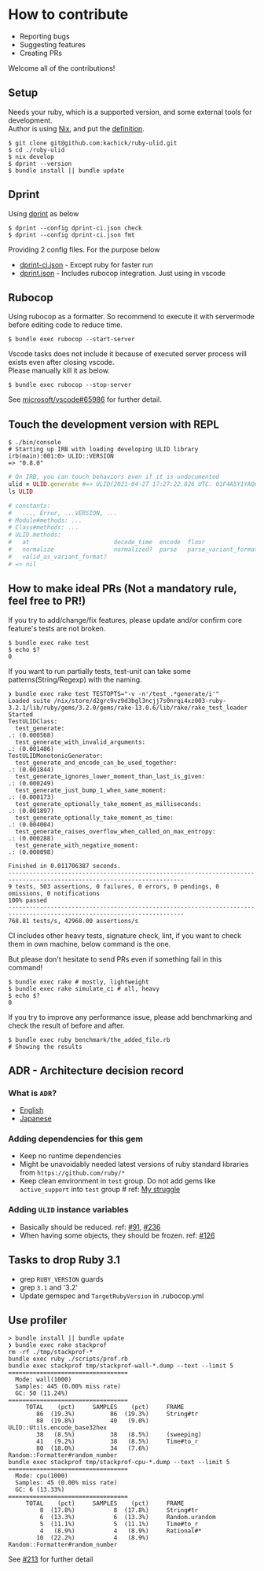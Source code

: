 # How to contribute

- Reporting bugs
- Suggesting features
- Creating PRs

Welcome all of the contributions!

## Setup

Needs your ruby, which is a supported version, and some external tools for development.\
Author is using [Nix](https://nixos.org/), and put the [definition](flake.nix).

```console
$ git clone git@github.com:kachick/ruby-ulid.git
$ cd ./ruby-ulid
$ nix develop
$ dprint --version
$ bundle install || bundle update
```

## Dprint

Using [dprint](https://dprint.dev/) as below

```console
$ dprint --config dprint-ci.json check
$ dprint --config dprint-ci.json fmt
```

Providing 2 config files. For the purpose below

- [dprint-ci.json](dprint-ci.json) - Except ruby for faster run
- [dprint.json](dprint.json) - Includes rubocop integration. Just using in vscode

## Rubocop

Using rubocop as a formatter. So recommend to execute it with servermode before editing code to reduce time.

```console
$ bundle exec rubocop --start-server
```

Vscode tasks does not include it because of executed server process will exists even after closing vscode.\
Please manually kill it as below.

```console
$ bundle exec rubocop --stop-server
```

See [microsoft/vscode#65986](https://github.com/microsoft/vscode/issues/65986) for further detail.

## Touch the development version with REPL

```console
$ ./bin/console
# Starting up IRB with loading developing ULID library
irb(main):001:0> ULID::VERSION
=> "0.8.0"
```

```ruby
# On IRB, you can touch behaviors even if it is undocumented
ulid = ULID.generate #=> ULID(2021-04-27 17:27:22.826 UTC: 01F4A5Y1YAQCYAYCTC7GRMJ9AA)
ls ULID

# constants:
#   ..., Error, ...VERSION, ...
# Module#methods: ...
# Class#methods: ...
# ULID.methods:
#   at                        decode_time  encode  floor                 from_integer  generate  max   min
#   normalize                 normalized?  parse   parse_variant_format  range         sample    scan  try_convert
#   valid_as_variant_format?
# => nil
```

## How to make ideal PRs (Not a mandatory rule, feel free to PR!)

If you try to add/change/fix features, please update and/or confirm core feature's tests are not broken.

```console
$ bundle exec rake test
$ echo $?
0
```

If you want to run partially tests, test-unit can take some patterns(String/Regexp) with the naming.

```console
❯ bundle exec rake test TESTOPTS="-v -n'/test_.*generate/i'"
Loaded suite /nix/store/d2grc9vz9d3bgl3ncjj7s0nrqi4xz003-ruby-3.2.1/lib/ruby/gems/3.2.0/gems/rake-13.0.6/lib/rake/rake_test_loader
Started
TestULIDClass:
  test_generate:                                                                                        .: (0.000568)
  test_generate_with_invalid_arguments:                                                                 .: (0.001486)
TestULIDMonotonicGenerator:
  test_generate_and_encode_can_be_used_together:                                                        .: (0.001844)
  test_generate_ignores_lower_moment_than_last_is_given:                                                .: (0.000249)
  test_generate_just_bump_1_when_same_moment:                                                           .: (0.000173)
  test_generate_optionally_take_moment_as_milliseconds:                                                 .: (0.001897)
  test_generate_optionally_take_moment_as_time:                                                         .: (0.004004)
  test_generate_raises_overflow_when_called_on_max_entropy:                                             .: (0.000288)
  test_generate_with_negative_moment:                                                                   .: (0.000098)

Finished in 0.011706387 seconds.
------------------------------------------------------------------------------------------------------------------------
9 tests, 503 assertions, 0 failures, 0 errors, 0 pendings, 0 omissions, 0 notifications
100% passed
------------------------------------------------------------------------------------------------------------------------
768.81 tests/s, 42968.00 assertions/s
```

CI includes other heavy tests, signature check, lint, if you want to check them in own machine, below command is the one.

But please don't hesitate to send PRs even if something fail in this command!

```console
$ bundle exec rake # mostly, lightweight
$ bundle exec rake simulate_ci # all, heavy
$ echo $?
0
```

If you try to improve any performance issue, please add benchmarking and check the result of before and after.

```console
$ bundle exec ruby benchmark/the_added_file.rb
# Showing the results
```

## ADR - Architecture decision record

### What is `ADR`?

- [English](https://github.com/joelparkerhenderson/architecture_decision_record)
- [Japanese](https://quipper.hatenablog.com/entry/architecture_decision_records)

### Adding dependencies for this gem

- Keep no runtime dependencies
- Might be unavoidably needed latest versions of ruby standard libraries from `https://github.com/ruby/*`
- Keep clean environment in `test` group. Do not add gems like `active_support` into `test` group # ref: [My struggle](https://github.com/kachick/ruby-ulid/pull/42#discussion_r623960639)

### Adding `ULID` instance variables

- Basically should be reduced. ref: [#91](kachick/ruby-ulid#91), [#236](kachick/ruby-ulid#236)
- When having some objects, they should be frozen. ref: [#126](kachick/ruby-ulid#126)

## Tasks to drop Ruby 3.1

- grep `RUBY_VERSION` guards
- grep `3.1` and '3.2'
- Update gemspec and `TargetRubyVersion` in .rubocop.yml

## Use profiler

```console
> bundle install || bundle update
❯ bundle exec rake stackprof
rm -rf ./tmp/stackprof-*
bundle exec ruby ./scripts/prof.rb
bundle exec stackprof tmp/stackprof-wall-*.dump --text --limit 5
==================================
  Mode: wall(1000)
  Samples: 445 (0.00% miss rate)
  GC: 50 (11.24%)
==================================
     TOTAL    (pct)     SAMPLES    (pct)     FRAME
        86  (19.3%)          86  (19.3%)     String#tr
        88  (19.8%)          40   (9.0%)     ULID::Utils.encode_base32hex
        38   (8.5%)          38   (8.5%)     (sweeping)
        41   (9.2%)          38   (8.5%)     Time#to_r
        80  (18.0%)          34   (7.6%)     Random::Formatter#random_number
bundle exec stackprof tmp/stackprof-cpu-*.dump --text --limit 5
==================================
  Mode: cpu(1000)
  Samples: 45 (0.00% miss rate)
  GC: 6 (13.33%)
==================================
     TOTAL    (pct)     SAMPLES    (pct)     FRAME
         8  (17.8%)           8  (17.8%)     String#tr
         6  (13.3%)           6  (13.3%)     Random.urandom
         5  (11.1%)           5  (11.1%)     Time#to_r
         4   (8.9%)           4   (8.9%)     Rational#*
        10  (22.2%)           4   (8.9%)     Random::Formatter#random_number
```

See [#213](https://github.com/kachick/ruby-ulid/pull/213) for further detail
